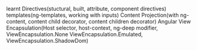 learnt Directives(stuctural, built, attribute, component directives)
templates(ng-templates, working with inputs)
Content Projection(with ng-content, content child decorator, content children decorator)
Angular View Encapsulation(Host selector, host-context, ng-deep modifier, ViewEncapsulation.None
ViewEncapsulation.Emulated, ViewEncapsulation.ShadowDom)
